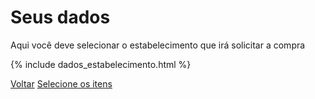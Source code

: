 # Seus dados

Aqui você deve selecionar o estabelecimento que irá solicitar a compra

{% include dados_estabelecimento.html %}

[Voltar](../contato/index.md) [Selecione os itens](itens/index.md)
